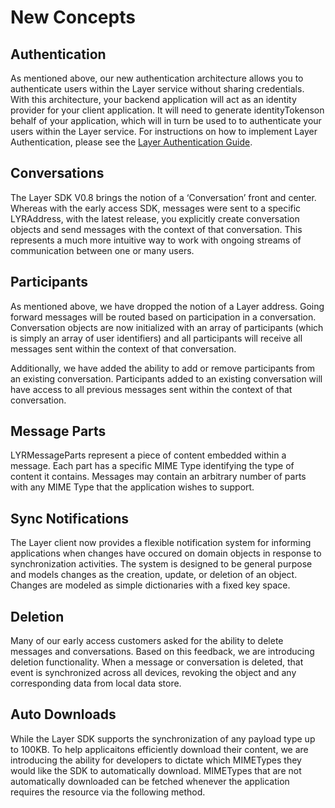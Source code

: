 # New Concepts

## Authentication 

As mentioned above, our new authentication architecture allows you to authenticate users within the Layer service without sharing credentials. With this architecture, your backend application will act as an identity provider for your client application. It will need to generate identityTokenson behalf of your application, which will in turn be used to to authenticate your users within the Layer service. For instructions on how to implement Layer Authentication, please see the [Layer Authentication Guide](/docs/resources#authentication-guide). 

## Conversations

The Layer SDK V0.8 brings the notion of a ‘Conversation’ front and center. Whereas with the early access SDK, messages were sent to a specific LYRAddress, with the latest release, you explicitly create conversation objects and send messages with the context of that conversation. This represents a much more intuitive way to work with ongoing streams of communication between one or many users. 

## Participants

As mentioned above, we have dropped the notion of a Layer address. Going forward messages will be routed based on participation in a conversation. Conversation objects are now initialized with an array of participants (which is simply an array of user identifiers) and all participants will receive all messages sent within the context of that conversation. 


Additionally, we have added the ability to add or remove participants from an existing conversation. Participants added to an existing conversation will have access to all previous messages sent within the context of that conversation.

## Message Parts

LYRMessageParts represent a piece of content embedded within a message. Each part has a specific MIME Type identifying the type of content it contains. Messages may contain an arbitrary number of parts with any MIME Type that the application wishes to support. 


## Sync Notifications

The Layer client now provides a flexible notification system for informing applications when changes have
occured on domain objects in response to synchronization activities. The system is designed to be general
purpose and models changes as the creation, update, or deletion of an object. Changes are modeled as simple
dictionaries with a fixed key space.

## Deletion

Many of our early access customers asked for the ability to delete messages and conversations. Based on this feedback, we are introducing deletion functionality. When a message or conversation is deleted, that event is synchronized across all devices, revoking the object and any corresponding data from local data store. 



## Auto Downloads

While the Layer SDK supports the synchronization of any payload type up to 100KB.  To help applicaitons efficiently download their content, we are introducing the ability for developers to dictate which MIMETypes they would like the SDK to automatically download. MIMETypes that are not automatically downloaded can be fetched whenever the application requires the resource via the following method.  
